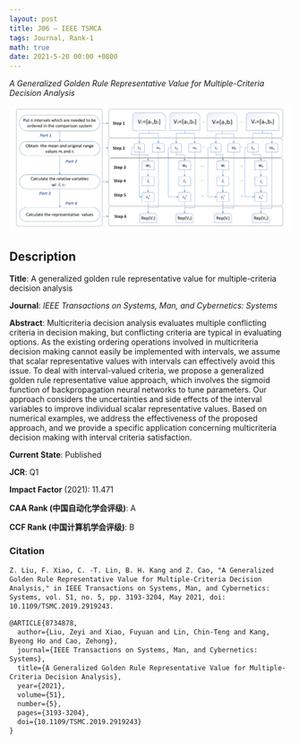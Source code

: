 ```yaml
---
layout: post
title: J06 — IEEE TSMCA
tags: Journal, Rank-1
math: true
date: 2021-5-20 00:00 +0800
---
```

*A Generalized Golden Rule Representative Value for Multiple-Criteria Decision Analysis*

![GA](https://github.com/Samlzy/pics/raw/Samlzy-patch-1/LiuXiao05.png)


## Description

**Title**: A generalized golden rule representative value for multiple-criteria decision analysis

**Journal**: *IEEE Transactions on Systems, Man, and Cybernetics: Systems*

**Abstract**: Multicriteria decision analysis evaluates multiple conflicting criteria in decision making, but conflicting criteria are typical in evaluating options. As the existing ordering operations involved in multicriteria decision making cannot easily be implemented with intervals, we assume that scalar representative values with intervals can effectively avoid this issue. To deal with interval-valued criteria, we propose a generalized golden rule representative value approach, which involves the sigmoid function of backpropagation neural networks to tune parameters. Our approach considers the uncertainties and side effects of the interval variables to improve individual scalar representative values. Based on numerical examples, we address the effectiveness of the proposed approach, and we provide a specific application concerning multicriteria decision making with interval criteria satisfaction.

**Current State**: Published

**JCR**: Q1

**Impact Factor** (2021): 11.471

**CAA Rank (中国自动化学会评级)**: A

**CCF Rank (中国计算机学会评级)**: B


### Citation

```
Z. Liu, F. Xiao, C. -T. Lin, B. H. Kang and Z. Cao, "A Generalized Golden Rule Representative Value for Multiple-Criteria Decision Analysis," in IEEE Transactions on Systems, Man, and Cybernetics: Systems, vol. 51, no. 5, pp. 3193-3204, May 2021, doi: 10.1109/TSMC.2019.2919243.
```

```
@ARTICLE{8734878,
  author={Liu, Zeyi and Xiao, Fuyuan and Lin, Chin-Teng and Kang, Byeong Ho and Cao, Zehong},
  journal={IEEE Transactions on Systems, Man, and Cybernetics: Systems}, 
  title={A Generalized Golden Rule Representative Value for Multiple-Criteria Decision Analysis}, 
  year={2021},
  volume={51},
  number={5},
  pages={3193-3204},
  doi={10.1109/TSMC.2019.2919243}
}
```
